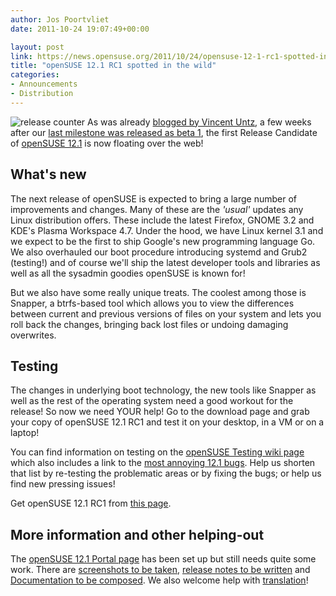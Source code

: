 ```yaml
---
author: Jos Poortvliet
date: 2011-10-24 19:07:49+00:00

layout: post
link: https://news.opensuse.org/2011/10/24/opensuse-12-1-rc1-spotted-in-the-wild/
title: "openSUSE 12.1 RC1 spotted in the wild"
categories:
- Announcements
- Distribution
---
```

![release counter](http://counter.opensuse.org/small.png)
As was already [blogged by Vincent Untz](http://www.vuntz.net/journal/post/2011/10/24/openSUSE-12.1-RC1-is-out%2C-with-GNOME-3.2.1), a few weeks after our [last milestone was released as beta 1](https://news.opensuse.org/2011/09/06/opensuse-celebrates-beta-1-with-pizzabeta-parties/), the first Release Candidate of [openSUSE 12.1](http://en.opensuse.org/Portal:12.1") is now floating over the web!



## What's new


The next release of openSUSE is expected to bring a large number of improvements and changes. Many of these are the _'usual'_ updates any Linux distribution offers. These include the latest Firefox, GNOME 3.2 and KDE's Plasma Workspace 4.7. Under the hood, we have Linux kernel 3.1 and we expect to be the first to ship Google's new programming language Go. We also overhauled our boot procedure introducing systemd and Grub2 (testing!) and of course we'll ship the latest developer tools and libraries as well as all the sysadmin goodies openSUSE is known for!

But we also have some really unique treats. The coolest among those is Snapper, a btrfs-based tool which allows you to view the differences between current and previous versions of files on your system and lets you roll back the changes, bringing back lost files or undoing damaging overwrites.



## Testing


The changes in underlying boot technology, the new tools like Snapper as well as the rest of the operating system  need a good workout for the release! So now we need YOUR help! Go to the download page and grab your copy of openSUSE 12.1 RC1 and test it on your desktop, in a VM or on a laptop!

You can find information on testing on the [openSUSE Testing wiki page](http://en.opensuse.org/openSUSE:Testing) which also includes a link to the [most annoying 12.1 bugs](http://en.opensuse.org/openSUSE:Most_annoying_bugs_12.1_dev). Help us shorten that list by re-testing the problematic areas or by fixing the bugs; or help us find new pressing issues!

Get openSUSE 12.1 RC1 from [this page](http://software.opensuse.org/developer/).



## More information and other helping-out


The [openSUSE 12.1 Portal page](http://en.opensuse.org/Portal:12.1) has been set up but still needs quite some work. There are [screenshots to be taken](http://en.opensuse.org/Screenshots_12.1), [release notes to be written](http://en.opensuse.org/openSUSE:Upcoming_features#release_notes) and [Documentation to be composed](http://en.opensuse.org/openSUSE:Documentation_Contribute). We also welcome help with [translation](http://en.opensuse.org/openSUSE:Localization_guide)!		

